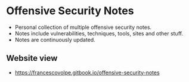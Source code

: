# Offensive Security Notes

* Personal collection of multiple offensive security notes.
* Notes include vulnerabilities, techniques, tools, sites and other stuff.
* Notes are continuously updated.

## Website view

* https://francescovolpe.gitbook.io/offensive-security-notes

